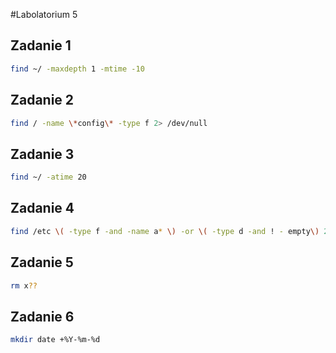 #Labolatorium 5

## Zadanie 1

```sh
find ~/ -maxdepth 1 -mtime -10
```

## Zadanie 2

```sh
find / -name \*config\* -type f 2> /dev/null
```

## Zadanie 3

```sh
find ~/ -atime 20
```

## Zadanie 4

```sh
find /etc \( -type f -and -name a* \) -or \( -type d -and ! - empty\) 2> /dev/null
```

## Zadanie 5

```sh
rm x??
```
## Zadanie 6

```sh
mkdir date +%Y-%m-%d
```
